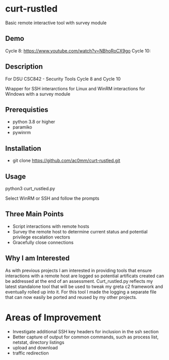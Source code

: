 # curt-rustled
Basic remote interactive tool with survey module 

## Demo

Cycle 8: https://www.youtube.com/watch?v=NBhoRoCX9go
Cycle 10: 

## Description

For DSU CSC842 - Security Tools Cycle 8 and Cycle 10

Wrapper for SSH interarctions for Linux and WinRM interactions for Windows with a survey module

## Prerequisties

- python 3.8 or higher
- paramiko
- pywinrm
  
## Installation

  - git clone https://github.com/ac0mm/curt-rustled.git

## Usage

python3 curt_rustled.py

Select WinRM or SSH and follow the prompts

## Three Main Points

- Script interactions with remote hosts
- Survey the remote host to determine current status and potential privilege escalation vectors
- Gracefully close connections

## Why I am Interested

As with previous projects I am interested in providing tools that ensure interactions with a remote host are logged so potential artificats created can be addressed at the end of an assessment. Curt_rustled.py reflects my latest standalone tool that will be used to tweak my greta c2 framework and eventually rolled up into it. For this tool I made the logging a separate file that can now easily be ported and reused by my other projects.

# Areas of Improvement

- Investigate additional SSH key headers for inclusion in the ssh section
- Better capture of output for common commands, such as process list, netstat, directory listings
- upload and download
- traffic redirection